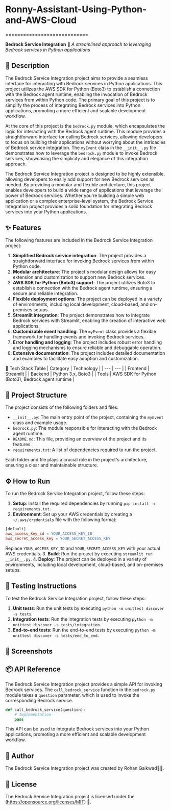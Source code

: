 ﻿# Ronny-Assistant-Using-Python-and-AWS-Cloud
============================


**Bedrock Service Integration** 🤖
_A streamlined approach to leveraging Bedrock services in Python applications_

📖 Description
---------------
The Bedrock Service Integration project aims to provide a seamless interface for interacting with Bedrock services in Python applications. This project utilizes the AWS SDK for Python (Boto3) to establish a connection with the Bedrock agent runtime, enabling the invocation of Bedrock services from within Python code. The primary goal of this project is to simplify the process of integrating Bedrock services into Python applications, promoting a more efficient and scalable development workflow.

At the core of this project is the `bedrock.py` module, which encapsulates the logic for interacting with the Bedrock agent runtime. This module provides a straightforward interface for calling Bedrock services, allowing developers to focus on building their applications without worrying about the intricacies of Bedrock service integration. The `myEvent` class in the `__init__.py` file demonstrates how to leverage the `bedrock.py` module to invoke Bedrock services, showcasing the simplicity and elegance of this integration approach.

The Bedrock Service Integration project is designed to be highly extensible, allowing developers to easily add support for new Bedrock services as needed. By providing a modular and flexible architecture, this project enables developers to build a wide range of applications that leverage the power of Bedrock services. Whether you're building a simple web application or a complex enterprise-level system, the Bedrock Service Integration project provides a solid foundation for integrating Bedrock services into your Python applications.

✨ Features
-----------
The following features are included in the Bedrock Service Integration project:
1. **Simplified Bedrock service integration**: The project provides a straightforward interface for invoking Bedrock services from within Python code.
2. **Modular architecture**: The project's modular design allows for easy extension and customization to support new Bedrock services.
3. **AWS SDK for Python (Boto3) support**: The project utilizes Boto3 to establish a connection with the Bedrock agent runtime, ensuring a secure and reliable integration.
4. **Flexible deployment options**: The project can be deployed in a variety of environments, including local development, cloud-based, and on-premises setups.
5. **Streamlit integration**: The project demonstrates how to integrate Bedrock services with Streamlit, enabling the creation of interactive web applications.
6. **Customizable event handling**: The `myEvent` class provides a flexible framework for handling events and invoking Bedrock services.
7. **Error handling and logging**: The project includes robust error handling and logging mechanisms to ensure reliable and debuggable operation.
8. **Extensive documentation**: The project includes detailed documentation and examples to facilitate easy adoption and customization.

🧰 Tech Stack Table
| Category | Technology |
| --- | --- |
| Frontend | Streamlit |
| Backend | Python 3.x, Boto3 |
| Tools | AWS SDK for Python (Boto3), Bedrock agent runtime |

📁 Project Structure
---------------------
The project consists of the following folders and files:
* `__init__.py`: The main entry point of the project, containing the `myEvent` class and example usage.
* `bedrock.py`: The module responsible for interacting with the Bedrock agent runtime.
* `README.md`: This file, providing an overview of the project and its features.
* `requirements.txt`: A list of dependencies required to run the project.

Each folder and file plays a crucial role in the project's architecture, ensuring a clear and maintainable structure.

⚙️ How to Run
----------------
To run the Bedrock Service Integration project, follow these steps:
1. **Setup**: Install the required dependencies by running `pip install -r requirements.txt`.
2. **Environment**: Set up your AWS credentials by creating a `~/.aws/credentials` file with the following format:
```makefile
[default]
aws_access_key_id = YOUR_ACCESS_KEY_ID
aws_secret_access_key = YOUR_SECRET_ACCESS_KEY
```
Replace `YOUR_ACCESS_KEY_ID` and `YOUR_SECRET_ACCESS_KEY` with your actual AWS credentials.
3. **Build**: Run the project by executing `streamlit run __init__.py`.
4. **Deploy**: The project can be deployed in a variety of environments, including local development, cloud-based, and on-premises setups.

🧪 Testing Instructions
------------------------
To test the Bedrock Service Integration project, follow these steps:
1. **Unit tests**: Run the unit tests by executing `python -m unittest discover -s tests`.
2. **Integration tests**: Run the integration tests by executing `python -m unittest discover -s tests/integration`.
3. **End-to-end tests**: Run the end-to-end tests by executing `python -m unittest discover -s tests/end_to_end`.

📸 Screenshots
----------------

📦 API Reference
-----------------
The Bedrock Service Integration project provides a simple API for invoking Bedrock services. The `call_bedrock_service` function in the `bedrock.py` module takes a `question` parameter, which is used to invoke the corresponding Bedrock service.
```python
def call_bedrock_service(question):
    # Implementation
    pass
```
This API can be used to integrate Bedrock services into your Python applications, promoting a more efficient and scalable development workflow.

👤 Author
---------
The Bedrock Service Integration project was created by Rohan Gaikwad🙋‍♂️.

📝 License
----------
The Bedrock Service Integration project is licensed under the (https://opensource.org/licenses/MIT) 📄.

